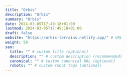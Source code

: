 ```yaml
---
title: "Orbis"
description: "Orbis"
summary: "Orbis"
date: 2024-03-05T17:49:18+01:00
lastmod: 2024-03-05T17:49:18+01:00
draft: false
website: "https://orbis-terrains.netlify.app/" # URL
weight: 50
seo:
  title: "" # custom title (optional)
  description: "" # custom description (recommended)
  canonical: "" # custom canonical URL (optional)
  robots: "" # custom robot tags (optional)
---
```

